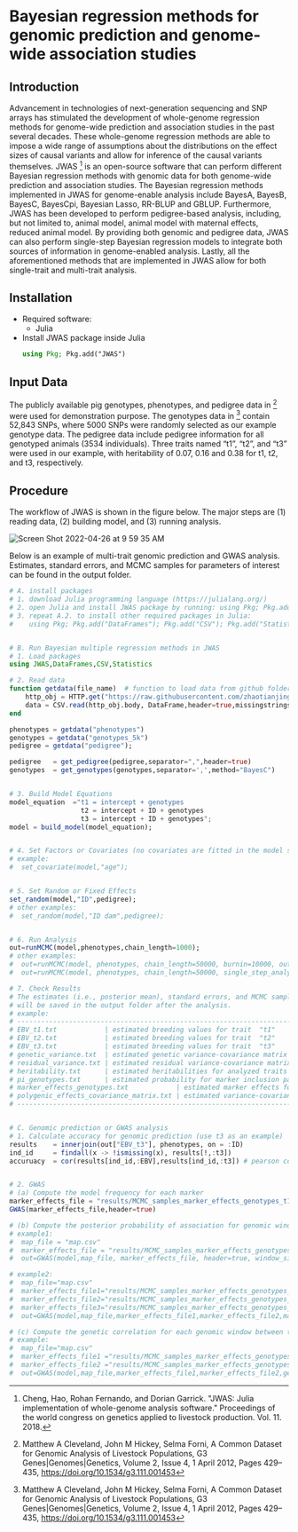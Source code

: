 # Bayesian regression methods for genomic prediction and genome-wide association studies


## Introduction

Advancement in technologies of next-generation sequencing and SNP arrays has stimulated the development of whole-genome regression methods for genome-wide prediction and association studies in the past several decades. These whole-genome regression methods are able to impose a wide range of assumptions about the distributions on the effect sizes of causal variants and allow for inference of the causal variants themselves. JWAS [^fn2] is an open-source software that can perform different Bayesian regression methods with genomic data for both genome-wide prediction and association studies. The Bayesian regression methods implemented in JWAS for genome-enable analysis include BayesA, BayesB, BayesC, BayesCpi, Bayesian Lasso, RR-BLUP and GBLUP. Furthermore, JWAS has been developed to perform pedigree-based analysis, including, but not limited to, animal model, animal model with maternal effects, reduced animal model. By providing both genomic and pedigree data, JWAS can also perform single-step Bayesian regression models to integrate both sources of information in genome-enabled analysis. Lastly, all the aforementioned methods that are implemented in JWAS allow for both single-trait and multi-trait analysis.   


## Installation
* Required software:
    * Julia  
* Install JWAS package inside Julia
    ```julia
    using Pkg; Pkg.add("JWAS")
    ```
## Input Data
The publicly available pig genotypes, phenotypes, and pedigree data in  [^fn1] were used for demonstration purpose. The genotypes data in [^fn1] contain 52,843 SNPs, where 5000 SNPs were randomly selected as our example genotype data. The pedigree data include pedigree information for all genotyped animals (3534 individuals). Three traits named “t1”, “t2”, and “t3” were used in our example, with heritability of 0.07, 0.16 and 0.38 for t1, t2, and t3, respectively.


## Procedure
The workflow of JWAS is shown in the figure below. The major steps are (1) reading data, (2) building model, and (3) running analysis.

![Screen Shot 2022-04-26 at 9 59 35 AM](https://user-images.githubusercontent.com/18593116/165353767-65da93ba-2b24-4b79-82d4-007f34637b8d.png)



Below is an example of multi-trait genomic prediction and GWAS analysis. Estimates, standard errors, and MCMC samples for parameters of interest can be found in the output folder.

```julia 
# A. install packages
# 1. download Julia programming language (https://julialang.org/)
# 2. open Julia and install JWAS package by running: using Pkg; Pkg.add("JWAS");
# 3. repeat A.2. to install other required packages in Julia:
#    using Pkg; Pkg.add("DataFrames"); Pkg.add("CSV"); Pkg.add("Statistics");


# B. Run Bayesian multiple regression methods in JWAS
# 1. Load packages
using JWAS,DataFrames,CSV,Statistics

# 2. Read data
function getdata(file_name)  # function to load data from github folder
    http_obj = HTTP.get("https://raw.githubusercontent.com/zhaotianjing/bio_protocol/main/data/$file_name.txt")
    data = CSV.read(http_obj.body, DataFrame,header=true,missingstrings=["."])
end

phenotypes = getdata("phenotypes")
genotypes = getdata("genotypes_5k")
pedigree = getdata("pedigree");

pedigree   = get_pedigree(pedigree,separator=",",header=true)
genotypes  = get_genotypes(genotypes,separator=',',method="BayesC")


# 3. Build Model Equations
model_equation  ="t1 = intercept + genotypes
                  t2 = intercept + ID + genotypes
                  t3 = intercept + ID + genotypes";
model = build_model(model_equation);


# 4. Set Factors or Covariates (no covariates are fitted in the model specified in B.3)
# example:
#  set_covariate(model,"age"); 


# 5. Set Random or Fixed Effects
set_random(model,"ID",pedigree);
# other examples:
#  set_random(model,"ID dam",pedigree);


# 6. Run Analysis
out=runMCMC(model,phenotypes,chain_length=1000);
# other examples:
#  out=runMCMC(model, phenotypes, chain_length=50000, burnin=10000, output_samples_frequency= 100); 
#  out=runMCMC(model, phenotypes, chain_length=50000, single_step_analysis=true, pedigree=pedigree); for single-step Bayesian regression analysis

# 7. Check Results
# The estimates (i.e., posterior mean), standard errors, and MCMC samples for parameters of interest 
# will be saved in the output folder after the analysis. 
# example:
# -------------------------------------------------------------------------------------------------
# EBV_t1.txt            | estimated breeding values for trait  "t1" 
# EBV_t2.txt            | estimated breeding values for trait  "t2" 
# EBV_t3.txt            | estimated breeding values for trait  "t3" 
# genetic_variance.txt  | estimated genetic variance-covariance matrix across traits
# residual_variance.txt | estimated residual variance-covariance matrix across traits
# heritability.txt      | estimated heritabilities for analyzed traits
# pi_genotypes.txt      | estimated probability for marker inclusion patterns
# marker_effects_genotypes.txt            | estimated marker effects for analyzed traits
# polygenic_effects_covariance_matrix.txt | estimated variance-covariance matrix for polygenic effects
# --------------------------------------------------------------------------------------------------


# C. Genomic prediction or GWAS analysis
# 1. Calculate accuracy for genomic prediction (use t3 as an example)
results    = innerjoin(out["EBV_t3"], phenotypes, on = :ID)
ind_id     = findall(x -> !ismissing(x), results[!,:t3])
accuruacy  = cor(results[ind_id,:EBV],results[ind_id,:t3]) # pearson correlation between estimated breeding values and observed phentypes


# 2. GWAS
# (a) Compute the model frequency for each marker
marker_effects_file = "results/MCMC_samples_marker_effects_genotypes_t1.txt" # MCMC samples of marker effects for trait t1
GWAS(marker_effects_file,header=true)

# (b) Compute the posterior probability of association for genomic windows based on their explained proportion of total genetic variance
# example1:
#  map_file = "map.csv"
#  marker_effects_file = "results/MCMC_samples_marker_effects_genotypes_t1.txt"
#  out=GWAS(model,map_file, marker_effects_file, header=true, window_size="1 Mb",threshold=0.01)

# example2:
#  map_file="map.csv"
#  marker_effects_file1="results/MCMC_samples_marker_effects_genotypes_t1.txt"
#  marker_effects_file2="results/MCMC_samples_marker_effects_genotypes_t2.txt"
#  marker_effects_file3="results/MCMC_samples_marker_effects_genotypes_t3.txt"
#  out=GWAS(model,map_file,marker_effects_file1,marker_effects_file2,marker_effects_file3,header=true,window_size="1 Mb")

# (c) Compute the genetic correlation for each genomic window between two analyzed traits
# example:
#  map_file="map.csv"
#  marker_effects_file1 ="results/MCMC_samples_marker_effects_genotypes_y1.txt"
#  marker_effects_file2 ="results/MCMC_samples_marker_effects_genotypes_y2.txt"
#  out=GWAS(model,map_file,marker_effects_file1,marker_effects_file2,genetic_correlation=true,header=true,window_size="1 Mb")
```



[^fn1]: Matthew A Cleveland, John M Hickey, Selma Forni, A Common Dataset for Genomic Analysis of Livestock Populations, G3 Genes|Genomes|Genetics, Volume 2, Issue 4, 1 April 2012, Pages 429–435, https://doi.org/10.1534/g3.111.001453
[^fn2]: Cheng, Hao, Rohan Fernando, and Dorian Garrick. "JWAS: Julia implementation of whole-genome analysis software." Proceedings of the world congress on genetics applied to livestock production. Vol. 11. 2018.
